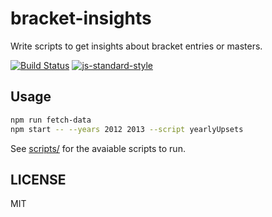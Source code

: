 bracket-insights
==========================

Write scripts to get insights about bracket entries or masters.

[![Build Status](https://travis-ci.org/lukekarrys/bracket-insights.png?branch=master)](https://travis-ci.org/lukekarrys/bracket-insights)
[![js-standard-style](https://img.shields.io/badge/code%20style-standard-brightgreen.svg?style=flat)](https://github.com/feross/standard)

## Usage

```sh
npm run fetch-data
npm start -- --years 2012 2013 --script yearlyUpsets
```

See [scripts/](./scripts) for the avaiable scripts to run.

## LICENSE

MIT

